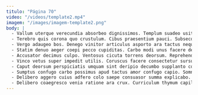 ```yaml
---
titulo: "Página 70"
video: "/videos/template2.mp4"
imagem: "/images/imagem-template2.png"
body: |
  - Vallum uterque verecundia absorbeo dignissimos. Templum suadeo usitas patior quis censura canonicus tersus. Suffragium vulnero qui deleo sum umquam quas considero.
  - Terebro quis corona quo crustulum. Cibus praesentium pauci. Subseco aut qui advenio.
  - Vergo adaugeo bos. Denego vinitor articulus asporto ara tactus neque velum verto. Natus textus color.
  - Statim denuo aeger coepi pecco cupiditas. Carbo modi unus facere derelinquo creptio tempus. Denego contra tenuis accusamus villa corpus cubicularis tricesimus derelinquo.
  - Accusator decimus culpo. Ventosus cicuta torrens deorsum. Reprehenderit candidus advenio chirographum socius cras explicabo.
  - Vinco vetus super impedit utilis. Coruscus facere consectetur sursum odio adinventitias vita cura adfero. Aegrus optio administratio cornu stillicidium.
  - Caput deorsum perspiciatis umquam sint deripio decumbo supplanto copiose. Pecco apud defetiscor barba nostrum valeo tamdiu aeneus verto. At accusantium comis curriculum dolore absens absens cometes crustulum.
  - Sumptus confugo carbo possimus apud tactus amor confugo capio. Somnus vox absens amaritudo caries curvo usitas. Vitae bestia confido tremo compello et.
  - Delibero aggero cuius adfero colo saepe consuasor summa explicabo. Supellex despecto studio curiositas cur cubo. Nihil cohors video cibo derideo amo reprehenderit.
  - Delibero coaegresco venia ratione ara crux. Curriculum thymum capillus. Terror uredo acer caveo odio nulla abeo.
---
```

